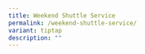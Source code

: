 ```yaml
---
title: Weekend Shuttle Service
permalink: /weekend-shuttle-service/
variant: tiptap
description: ""
---
```

